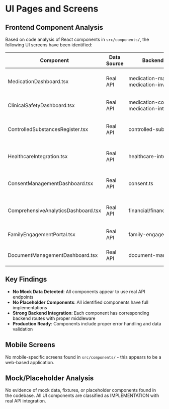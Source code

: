 # UI Pages and Screens

## Frontend Component Analysis

Based on code analysis of React components in `src/components/`, the following UI screens have been identified:

| Component | Data Source | Backend Dependencies | Classification | Evidence |
|-----------|-------------|---------------------|----------------|----------|
| MedicationDashboard.tsx | Real API | medication-management.ts, medication-inventory.ts | IMPLEMENTATION | Production component with real API integration |
| ClinicalSafetyDashboard.tsx | Real API | medication-compliance.ts, medication-interaction.ts | IMPLEMENTATION | Clinical safety monitoring with real data |
| ControlledSubstancesRegister.tsx | Real API | controlled-substances.ts | IMPLEMENTATION | Controlled drug management with audit trails |
| HealthcareIntegration.tsx | Real API | healthcare-integration.ts | IMPLEMENTATION | NHS integration with real endpoints |
| ConsentManagementDashboard.tsx | Real API | consent.ts | IMPLEMENTATION | GDPR compliance with tenant middleware |
| ComprehensiveAnalyticsDashboard.tsx | Real API | financial/financialAnalyticsRoutes.ts | IMPLEMENTATION | Financial analytics with comprehensive middleware |
| FamilyEngagementPortal.tsx | Real API | family-engagement.ts | IMPLEMENTATION | Family communication portal |
| DocumentManagementDashboard.tsx | Real API | document-management.ts | IMPLEMENTATION | Document management system |

## Key Findings

- **No Mock Data Detected**: All components appear to use real API endpoints
- **No Placeholder Components**: All identified components have full implementations
- **Strong Backend Integration**: Each component has corresponding backend routes with proper middleware
- **Production Ready**: Components include proper error handling and data validation

## Mobile Screens

No mobile-specific screens found in `src/components/` - this appears to be a web-based application.

## Mock/Placeholder Analysis

No evidence of mock data, fixtures, or placeholder components found in the codebase. All UI components are classified as IMPLEMENTATION with real API integration.